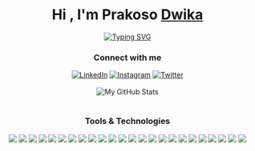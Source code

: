 <h1 align="center">Hi , I'm Prakoso <a href="https://www.linkedin.com/in/prakoso-dwika/" target="_blank">Dwika</a></h1>
<p align="center">
  <a href="https://git.io/typing-svg"><img src="https://readme-typing-svg.herokuapp.com?font=Fira+Code&pause=1000&color=C9D1D9&center=true&width=435&lines=I'm+a+student+in+Bali.;Welcome+to+my+GitHub+page." alt="Typing SVG" /></a>
</p>

<h3 align="center"> Connect with me </h3>
<div align="center">
   <a href="https://www.linkedin.com/in/prakoso-dwika/" target="_blank"><img src="https://img.shields.io/badge/LinkedIn-171A20?style=for-the-badge&logo=linkedin&logoColor=0077B5" alt="LinkedIn"></a>
  <a href="https://www.instagram.com/prakosodwika" target="_blank"><img src="https://img.shields.io/badge/Instagram-171A20?style=for-the-badge&logo=instagram&logoColor=E4405F" alt="Instagram"></a>
  <a href="https://twitter.com/prakosodwikaa" target="_blank"><img src="https://img.shields.io/badge/Twitter-171A20?style=for-the-badge&logo=twitter&logoColor=1DA1F2" alt="Twitter"></a>
</div>

<br>
<div align="center">
  <img alt="My GitHub Stats" src="https://github-profile-summary-cards.vercel.app/api/cards/profile-details?username=prakosodwika&theme=nord_dark">
</div>
<br>

<h3 align="center"> Tools & Technologies </h3>
<p align="center"> 
  <img src="https://img.shields.io/badge/HTML5-171A20?style=for-the-badge&logo=html5&logoColor=E34F26">
  <img src="https://img.shields.io/badge/CSS3-171A20?style=for-the-badge&logo=css3&logoColor=1572B6">
  <img src="https://img.shields.io/badge/JAVA-171A20?style=for-the-badge&logoColor=005C84">
  <img src="https://img.shields.io/badge/JavaScript-171A20?style=for-the-badge&logo=javascript&logoColor=F7DF1E">
  <img src="https://img.shields.io/badge/MySQL-171A20?style=for-the-badge&logo=mysql&logoColor=005C84">
  <img src="https://img.shields.io/badge/json-171A20?style=for-the-badge&logo=json&logoColor=white">
  <img src="https://img.shields.io/badge/Python-171A20?style=for-the-badge&logo=python&logoColor=blue">
  <img src="https://img.shields.io/badge/PHP-171A20?style=for-the-badge&logo=php&logoColor=777BB4">
  <img src="https://img.shields.io/badge/C%23-171A20?style=for-the-badge&logo=c-sharp&logoColor=239120">
  <img src="https://img.shields.io/badge/C%2B%2B-171A20?style=for-the-badge&logo=c%2B%2B&logoColor=00599C">
  
  <img src="https://img.shields.io/badge/Bootstrap-171A20?style=for-the-badge&logo=bootstrap&logoColor=563D7C">
  <img src="https://img.shields.io/badge/Express.js-171A20?style=for-the-badge&logo=express&logoColor=white">
  <img src="https://img.shields.io/badge/Node.js-171A20?style=for-the-badge&logo=nodedotjs&logoColor=339933">
  
  <img src="https://img.shields.io/badge/Visual_Studio_Code-171A20?style=for-the-badge&logo=visual%20studio%20code&logoColor=0078D4">
  <img src="https://img.shields.io/badge/Visual_Studio_2019-171A20?style=for-the-badge&logo=visual%20studio&logoColor=5C2D91">
  
  <img src="https://img.shields.io/badge/Android_Studio-171A20?style=for-the-badge&logo=android-studio&logoColor=3DDC84">
  <img src="https://img.shields.io/badge/Adobe%20XD-171A20?style=for-the-badge&logo=Adobe%20XD&logoColor=#470137">
  <img src="https://img.shields.io/badge/Figma-171A20?style=for-the-badge&logo=figma&logoColor=F24E1E">
  <img src="https://img.shields.io/badge/Canva-171A20?&style=for-the-badge&logo=Canva&logoColor=#00C4CC">
  <img src="https://img.shields.io/badge/firebase-171A20?style=for-the-badge&logo=firebase&logoColor=ffca28">
  <img src="https://img.shields.io/badge/Google_Cloud_Platform-171A20?style=for-the-badge&logo=google-cloud&logoColor=4285F4">
  <img src="https://img.shields.io/badge/Postman-171A20?style=for-the-badge&logo=Postman&logoColor=FF6C37">
  <img src="https://img.shields.io/badge/GitHub-171A20?style=for-the-badge&logo=github&logoColor=white">
  <img src="https://img.shields.io/badge/Stack_Overflow-171A20?style=for-the-badge&logo=stack-overflow&logoColor=FE7A16"> 
</p>
